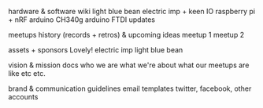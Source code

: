 hardware & software wiki
    light blue bean
    electric imp + keen IO
    raspberry pi + nRF
    arduino CH340g
    arduino FTDI updates

meetups history (records + retros) & upcoming ideas
    meetup 1
    meetup 2

assets + sponsors
    Lovely!
    electric imp
    light blue bean

vision & mission docs
    who we are
    what we're about
    what our meetups are like
    etc etc.

brand & communication guidelines
    email templates
    twitter, facebook, other accounts
